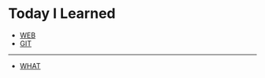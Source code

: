 # Today I Learned  


* [WEB](./TIL/web.md)
* [GIT](./TIL/Git/README.md)
---
* [WHAT](./TIL/what.md)
    
